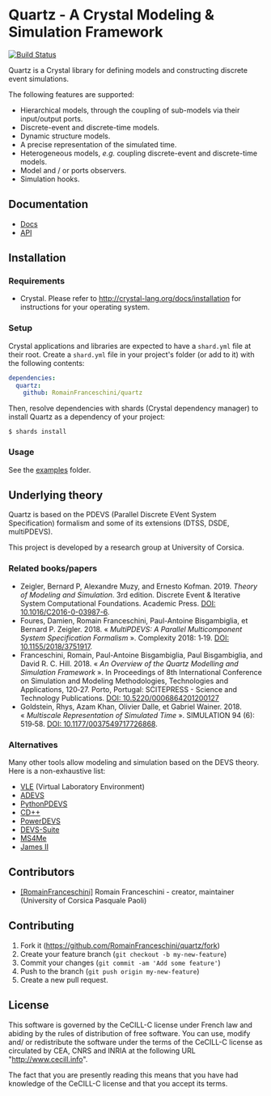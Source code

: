 # Quartz - A Crystal Modeling & Simulation Framework

[![Build Status](https://travis-ci.org/RomainFranceschini/quartz.svg?branch=master)](https://travis-ci.org/RomainFranceschini/quartz)

Quartz is a Crystal library for defining models and constructing discrete
event simulations.

The following features are supported:

- Hierarchical models, through the coupling of sub-models via their input/output ports.
- Discrete-event and discrete-time models.
- Dynamic structure models.
- A precise representation of the simulated time.
- Heterogeneous models, *e.g.* coupling discrete-event and discrete-time models.
- Model and / or ports observers.
- Simulation hooks.

## Documentation

* [Docs](https://github.com/RomainFranceschini/quartz/wiki)
* [API](https://romainfranceschini.github.io/quartz/)

## Installation

### Requirements

* Crystal. Please refer to <http://crystal-lang.org/docs/installation> for
  instructions for your operating system.

### Setup

Crystal applications and libraries are expected to have a `shard.yml` file
at their root. Create a `shard.yml` file in your project's folder (or add to it) with the following contents:

```yaml
dependencies:
  quartz:
    github: RomainFranceschini/quartz
```

Then, resolve dependencies with shards (Crystal dependency manager) to install Quartz as a dependency of your project:

```
$ shards install
```

### Usage

See the [examples](examples) folder.

## Underlying theory

Quartz is based on the PDEVS (Parallel Discrete EVent System Specification) formalism and some of its extensions (DTSS, DSDE, multiPDEVS).

This project is developed by a research group at University of Corsica.

### Related books/papers

- Zeigler, Bernard P, Alexandre Muzy, and Ernesto Kofman. 2019. *Theory of Modeling and Simulation*. 3rd edition. Discrete Event & Iterative System Computational Foundations. Academic Press. [DOI: 10.1016/C2016-0-03987-6](https://doi.org/10.1016/C2016-0-03987-6).
- Foures, Damien, Romain Franceschini, Paul-Antoine Bisgambiglia, et Bernard P. Zeigler. 2018. « *MultiPDEVS: A Parallel Multicomponent System Specification Formalism* ». Complexity 2018: 1‑19. [DOI: 10.1155/2018/3751917](https://doi.org/10.1155/2018/3751917).
- Franceschini, Romain, Paul-Antoine Bisgambiglia, Paul Bisgambiglia, and David R. C. Hill. 2018. « *An Overview of the Quartz Modelling and Simulation Framework* ». In Proceedings of 8th International Conference on Simulation and Modeling Methodologies, Technologies and Applications, 120‑27. Porto, Portugal: SCITEPRESS - Science and Technology Publications. [DOI: 10.5220/0006864201200127](https://doi.org/10.5220/0006864201200127)
- Goldstein, Rhys, Azam Khan, Olivier Dalle, et Gabriel Wainer. 2018. « *Multiscale Representation of Simulated Time* ». SIMULATION 94 (6): 519‑58. [DOI: 10.1177/0037549717726868](https://doi.org/10.1177/0037549717726868).

### Alternatives

Many other tools allow modeling and simulation based on the DEVS theory. Here is a non-exhaustive list:
- [VLE](http://www.vle-project.org) (Virtual Laboratory Environment)
- [ADEVS](http://web.ornl.gov/~1qn/adevs/)
- [PythonPDEVS](http://msdl.cs.mcgill.ca/projects/DEVS/PythonPDEVS)
- [CD++](http://cell-devs.sce.carleton.ca/mediawiki/index.php/Main_Page)
- [PowerDEVS](https://sourceforge.net/projects/powerdevs/)
- [DEVS-Suite](http://acims.asu.edu/software/devs-suite/)
- [MS4Me](http://www.ms4systems.com)
- [James II](http://jamesii.informatik.uni-rostock.de/jamesii.org/)

## Contributors

- [[RomainFranceschini]](https://github.com/RomainFranceschini) Romain Franceschini - creator, maintainer (University of Corsica Pasquale Paoli)

## Contributing

1. Fork it (https://github.com/RomainFranceschini/quartz/fork)
2. Create your feature branch (`git checkout -b my-new-feature`)
3. Commit your changes (`git commit -am 'Add some feature'`)
4. Push to the branch (`git push origin my-new-feature`)
5. Create a new pull request.

## License

This software is governed by the CeCILL-C license under French law and
abiding by the rules of distribution of free software.  You can use,
modify and/ or redistribute the software under the terms of the CeCILL-C
license as circulated by CEA, CNRS and INRIA at the following URL
"http://www.cecill.info".

The fact that you are presently reading this means that you have had
knowledge of the CeCILL-C license and that you accept its terms.
